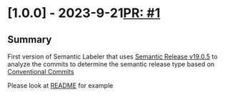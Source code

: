 # [1.0.0] - 2023-9-21[PR: #1](https://github.com/woksin-org/semantic-labeler-action/pull/1)
## Summary

First version of Semantic Labeler that uses [Semantic Release v19.0.5](https://github.com/semantic-release/semantic-release/tree/v19.0.5) to analyze the commits to determine the semantic release type based on [Conventional Commits](https://www.conventionalcommits.org/en/v1.0.0/)

Please look at [README](./README.md) for example


